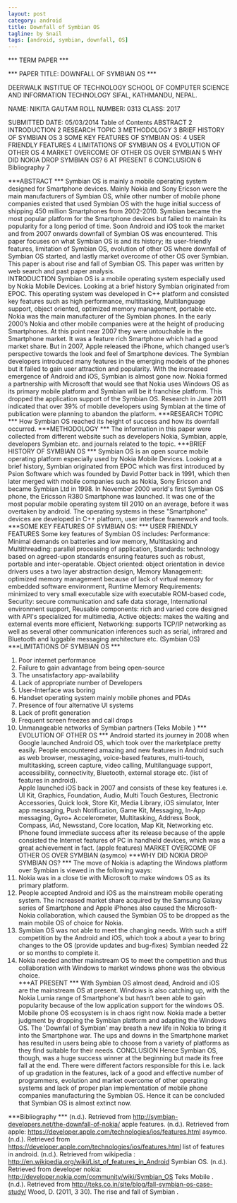 ```yaml
---
layout: post
category: android
title: Downfall of Symbian OS
tagline: by Snail
tags: [android, symbian, downfall, OS]
---
```

 *** TERM PAPER *** 


*** PAPER TITLE: DOWNFALL OF SYMBIAN OS ***



DEERWALK INSTITUE OF TECHNOLOGY
SCHOOL OF COMPUTER SCIENCE AND INFORMATION TECHNOLOGY
SIFAL, KATHMANDU, NEPAL.


NAME: NIKITA GAUTAM
ROLL NUMBER: 0313 
CLASS: 2017
	




SUBMITTED DATE: 05/03/2014
Table of Contents
ABSTRACT	2
INTRODUCTION	2
RESEARCH TOPIC	3
METHODOLOGY	3
BRIEF HISTORY OF SYMBIAN OS	3
SOME KEY FEATURES OF SYMBIAN OS:	4
USER FRIENDLY FEATURES	4
LIMITATIONS OF SYMBIAN OS	4
EVOLUTION OF OTHER OS	4
MARKET OVERCOME OF OTHER OS OVER SYMBIAN	5
WHY DID NOKIA DROP SYMBIAN OS?	6
AT PRESENT	6
CONCLUSION	6
Bibliography	7

 ***ABSTRACT ***
Symbian OS is mainly a mobile operating system designed for Smartphone devices. Mainly Nokia and Sony Ericson were the main manufacturers of Symbian OS, while other number of mobile phone companies existed that used Symbian OS with the huge initial success of shipping 450 million Smartphones from 2002-2010. Symbian became the most popular platform for the Smartphone devices but failed to maintain its popularity for a long period of time. Soon Android and iOS took the market and from 2007 onwards downfall of Symbian OS was encountered. This paper focuses on what Symbian OS is and its history; its user-friendly features, limitation of Symbian OS, evolution of other OS where downfall of Symbian OS started, and lastly market overcome of other OS over Symbian. This paper is about rise and fall of Symbian OS. This paper was written by web search and past paper analysis.   
INTRODUCTION 
Symbian OS is a mobile operating system especially used by Nokia Mobile Devices.  Looking at a brief history Symbian originated from EPOC. This operating system was developed in C++ platform and consisted key features such as high performance, multitasking, Multilanguage support, object oriented, optimized memory management, portable etc. Nokia was the main manufacturer of the Symbian phones.  In the early 2000’s Nokia and other mobile companies were at the height of producing Smartphones. At this point near 2007 they were untouchable in the Smartphone market. It was a feature rich Smartphone which had a good market share. But in 2007, Apple released the iPhone, which changed user’s perspective towards the look and feel of Smartphone devices. The Symbian developers introduced many features in the emerging models of the phones but it failed to gain user attraction and popularity. With the increased emergence of Android and iOS, Symbian is almost gone now. Nokia formed a partnership with Microsoft that would see that Nokia uses Windows OS as its primary mobile platform and Symbian will be it franchise platform. This dropped the application support of the Symbian OS.  Research in June 2011 indicated that over 39% of mobile developers using Symbian at the time of publication were planning to abandon the platform.
 ***RESEARCH TOPIC ***
 How Symbian OS reached its height of success and how its downfall occurred. 
 ***METHODOLOGY ***
The information in this paper were collected from different website such as developers Nokia, Symbian, apple, developers Symbian etc. and journals related to the topic. 
 ***BRIEF HISTORY OF SYMBIAN OS ***
Symbian OS is an open source mobile operating platform especially used by Nokia Mobile Devices.  Looking at a brief history, Symbian originated from EPOC which was first introduced by Psion Software which was founded by David Potter back in 1991, which then later merged with mobile companies such as Nokia, Sony Ericson and became Symbian Ltd in 1998. In November 2000 world's first Symbian OS phone, the Ericsson R380 Smartphone was launched. It was one of the most popular mobile operating system till 2010 on an average, before it was overtaken by android. The operating systems in these "Smartphone" devices are developed in C++ platform, user interface framework and tools.
 ***SOME KEY FEATURES OF SYMBIAN OS: ***
USER FRIENDLY FEATURES 
Some key features of Symbian OS includes:  Performance: Minimal demands on batteries and low memory, Multitasking and Multithreading: parallel processing of application, Standards: technology based on agreed-upon standards ensuring features such as robust, portable and inter-operatable. Object oriented: object orientation in device drivers uses a two layer abstraction design, Memory Management: optimized memory management because of lack of virtual memory for embedded software environment, Runtime Memory Requirements: minimized to very small executable size with executable ROM-based code, Security: secure communication and safe data storage, International environment support, Reusable components: rich and varied core designed with API's specialized for multimedia, Active objects: makes the waiting and external events more efficient, Networking: supports TCP/IP networking as well as several other communication inferences such as serial, infrared and Bluetooth and luggable messaging architecture etc. (Symbian OS)
 ***LIMITATIONS OF SYMBIAN OS ***
1.	Poor internet performance
2.	Failure to gain advantage from being open-source
3.	The unsatisfactory app-availability 
4.	Lack of appropriate number of Developers 
5.	User-Interface was boring
6.	Handset operating system mainly mobile phones and PDAs
7.	Presence of four alternative UI systems
8.	Lack of profit generation 
9.	Frequent screen freezes and call drops
10.	Unmanageable networks of Symbian partners 
(Teks Mobile )
*** EVOLUTION OF OTHER OS ***
 Android started its journey in 2008 when Google launched Android OS, which took over the marketplace pretty easily. People encountered amazing and new features in Android such as web browser, messaging, voice-based features, multi-touch, multitasking, screen capture, video calling, Multilanguage support, accessibility, connectivity, Bluetooth, external storage etc. (list of features in android).            
Apple launched iOS back in 2007 and consists of these key features i.e. UI Kit, Graphics, Foundation, Audio, Multi Touch Gestures, Electronic Accessories, Quick look, Store Kit, Media Library, iOS simulator, Inter app messaging, Push Notification, Game Kit, Messaging, In-App messaging, Gyro+ Accelerometer, Multitasking, Address Book, Compass, iAd, Newsstand, Core location, Map Kit, Networking etc.  IPhone found immediate success after its release because of the apple consisted the Internet features of PC in handheld devices, which was a great achievement in fact. (apple features)
MARKET OVERCOME OF OTHER OS OVER SYMBIAN
 (asymco)
 ***WHY DID NOKIA DROP SYMBIAN OS? ***
The move of Nokia is adapting the Windows platform over Symbian is viewed in the following ways:
1. Nokia was in a close tie with Microsoft to make windows OS as its primary platform.
2. People accepted Android and iOS as the mainstream mobile operating system. The increased market share acquired by the Samsung Galaxy series of Smartphone and Apple iPhones also caused the Microsoft-Nokia collaboration, which caused the Symbian OS to be dropped as the main mobile OS of choice for Nokia. 
3. Symbian OS was not able to meet the changing needs. With such a stiff competition by the Android and iOS, which took a about a year to bring changes to the OS (provide updates and bug-fixes) Symbian needed 22 or so months to complete it. 
4. Nokia needed another mainstream OS to meet the competition and thus collaboration with Windows to market windows phone was the obvious choice.  
 ***AT PRESENT  ***
With Symbian OS almost dead, Android and iOS are the mainstream OS at present. Windows is also catching up, with the Nokia Lumia range of Smartphone's but hasn’t been able to gain popularity because of the low application support for the windows OS. Mobile phone OS ecosystem is in chaos right now.  Nokia made a better judgment by dropping the Symbian platform and adapting the Windows OS. The 'Downfall of Symbian' may breath a new life in Nokia to bring it into the Smartphone war. The ups and downs in the Smartphone market has resulted in users being able to choose from a variety of platforms as they find suitable for their needs.
CONCLUSION 
Hence Symbian OS, though, was a huge success winner at the beginning but made its free fall at the end.   There were different factors responsible for this i.e. lack of up gradation in the features, lack of a good and effective number of programmers, evolution and market overcome of other operating systems and lack of proper plan implementation of mobile phone companies manufacturing the Symbian OS. Hence it can be concluded that Symbian OS is almost extinct now. 

 ***Bibliography ***
(n.d.). Retrieved from http://symbian-developers.net/the-downfall-of-nokia/
apple features. (n.d.). Retrieved from apple: https://developer.apple.com/technologies/ios/features.html
asymco. (n.d.). Retrieved from https://developer.apple.com/technologies/ios/features.html
list of features in android. (n.d.). Retrieved from wikipedia : http://en.wikipedia.org/wiki/List_of_features_in_Android
Symbian OS. (n.d.). Retrieved from developer nokia: http://developer.nokia.com/community/wiki/Symbian_OS
Teks Mobile . (n.d.). Retrieved from http://teks.co.in/site/blog/fall-symbian-os-case-study/
Wood, D. (2011, 3 30). The rise and fall of Symbian .










